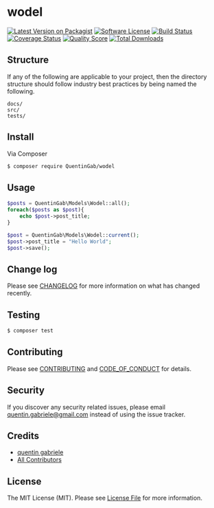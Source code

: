 # wodel

[![Latest Version on Packagist][ico-version]][link-packagist]
[![Software License][ico-license]](LICENSE.md)
[![Build Status][ico-travis]][link-travis]
[![Coverage Status][ico-scrutinizer]][link-scrutinizer]
[![Quality Score][ico-code-quality]][link-code-quality]
[![Total Downloads][ico-downloads]][link-downloads]

## Structure

If any of the following are applicable to your project, then the directory structure should follow industry best practices by being named the following.

```
docs/
src/
tests/
```


## Install

Via Composer

``` bash
$ composer require QuentinGab/wodel
```

## Usage

``` php
$posts = QuentinGab\Models\Wodel::all();
foreach($posts as $post){
    echo $post->post_title;
}
```

``` php
$post = QuentinGab\Models\Wodel::current();
$post->post_title = "Hello World";
$post->save();
```

## Change log

Please see [CHANGELOG](CHANGELOG.md) for more information on what has changed recently.

## Testing

``` bash
$ composer test
```

## Contributing

Please see [CONTRIBUTING](CONTRIBUTING.md) and [CODE_OF_CONDUCT](CODE_OF_CONDUCT.md) for details.

## Security

If you discover any security related issues, please email quentin.gabriele@gmail.com instead of using the issue tracker.

## Credits

- [quentin gabriele][link-author]
- [All Contributors][link-contributors]

## License

The MIT License (MIT). Please see [License File](LICENSE.md) for more information.

[ico-version]: https://img.shields.io/packagist/v/QuentinGab/wodel.svg?style=flat-square
[ico-license]: https://img.shields.io/badge/license-MIT-brightgreen.svg?style=flat-square
[ico-travis]: https://img.shields.io/travis/QuentinGab/wodel/master.svg?style=flat-square
[ico-scrutinizer]: https://img.shields.io/scrutinizer/coverage/g/QuentinGab/wodel.svg?style=flat-square
[ico-code-quality]: https://img.shields.io/scrutinizer/g/QuentinGab/wodel.svg?style=flat-square
[ico-downloads]: https://img.shields.io/packagist/dt/QuentinGab/wodel.svg?style=flat-square

[link-packagist]: https://packagist.org/packages/QuentinGab/wodel
[link-travis]: https://travis-ci.org/QuentinGab/wodel
[link-scrutinizer]: https://scrutinizer-ci.com/g/QuentinGab/wodel/code-structure
[link-code-quality]: https://scrutinizer-ci.com/g/QuentinGab/wodel
[link-downloads]: https://packagist.org/packages/QuentinGab/wodel
[link-author]: https://github.com/QuentinGab
[link-contributors]: ../../contributors
